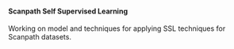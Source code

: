 #### Scanpath Self Supervised Learning

Working on model and techniques for applying SSL techniques for Scanpath datasets.
